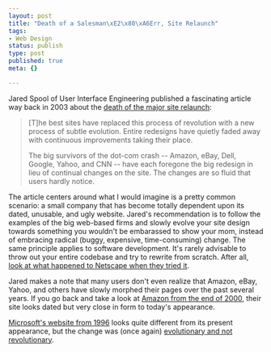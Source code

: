 ```yaml
--- 
layout: post
title: "Death of a Salesman\xE2\x80\xA6Err, Site Relaunch"
tags: 
- Web Design
status: publish
type: post
published: true
meta: {}

---
```

Jared Spool of User Interface Engineering published a fascinating article way back in 2003 about the <a href="http://www.uie.com/articles/death_of_relaunch/">death of the major site relaunch</a>:
  <blockquote>[T]he best sites have replaced this process of revolution with a new process of subtle evolution. Entire redesigns have quietly faded away with continuous improvements taking their place.

  The big survivors of the dot-com crash -- Amazon, eBay, Dell, Google, Yahoo, and CNN -- have each foregone the big redesign in lieu of continual changes on the site. The changes are so fluid that users hardly notice. </blockquote>

  The article centers around what I would imagine is a pretty common scenario: a small company that has become totally dependent upon its dated, unusable, and ugly website. Jared's recommendation is to follow the examples of the big web-based firms and slowly evolve your site design towards something you wouldn't be embarassed to show your mom, instead of embracing radical (buggy, expensive, time-consuming) change. The same principle applies to software development. It's rarely advisable to throw out your entire codebase and try to rewrite from scratch. After all, <a href="http://www.joelonsoftware.com/articles/fog0000000069.html">look at what happened to Netscape when they tried it</a>.

  Jared makes a note that many users don't even realize that Amazon, eBay, Yahoo, and others have slowly morphed their pages over the past several years. If you go back and take a look at <a href="http://web.archive.org/web/20001219015600/www.amazon.com/exec/obidos/subst/home/home.html/">Amazon from the end of 2000</a>, their site looks dated but very close in form to today's appearance.

  <a href="http://web.archive.org/web/19961022175331/http://www.microsoft.com/">Microsoft's website from 1996</a> looks quite different from its present appearance, but the change was (once again) <a href="http://web.archive.org/web/*/http://www.microsoft.com">evolutionary and not revolutionary</a>.

